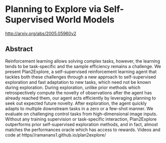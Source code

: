 # Planning to Explore via Self-Supervised World Models
http://arxiv.org/abs/2005.05960v2
## Abstract
Reinforcement learning allows solving complex tasks, however, the learning tends to be task-specific and the sample efficiency remains a challenge. We present Plan2Explore, a self-supervised reinforcement learning agent that tackles both these challenges through a new approach to self-supervised exploration and fast adaptation to new tasks, which need not be known during exploration. During exploration, unlike prior methods which retrospectively compute the novelty of observations after the agent has already reached them, our agent acts efficiently by leveraging planning to seek out expected future novelty. After exploration, the agent quickly adapts to multiple downstream tasks in a zero or a few-shot manner. We evaluate on challenging control tasks from high-dimensional image inputs. Without any training supervision or task-specific interaction, Plan2Explore outperforms prior self-supervised exploration methods, and in fact, almost matches the performances oracle which has access to rewards. Videos and code at https//ramanans1.github.io/plan2explore/